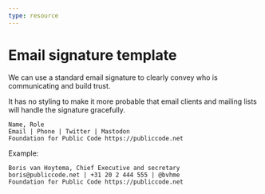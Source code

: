```yaml
---
type: resource
---
```


# Email signature template

We can use a standard email signature to clearly convey who is communicating and build trust.

It has no styling to make it more probable that email clients and mailing lists will handle the signature gracefully.

```
Name, Role
Email | Phone | Twitter | Mastodon
Foundation for Public Code https://publiccode.net
```

Example:

```
Boris van Hoytema, Chief Executive and secretary
boris@publiccode.net | +31 20 2 444 555 | @bvhme
Foundation for Public Code https://publiccode.net
```
